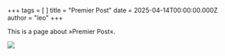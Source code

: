 +++
tags = [ ]
title = "Premier Post"
date = 2025-04-14T00:00:00.000Z
author = "leo"
+++

This is a page about »Premier Post«.

![](/images/celeste.png)
